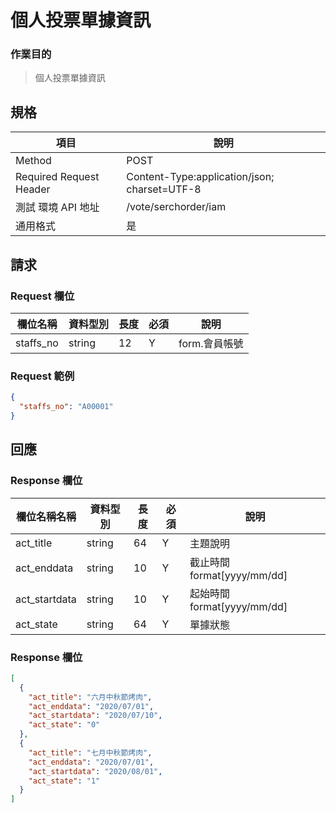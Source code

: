 # 個人投票單據資訊

### 作業目的

> 個人投票單據資訊

## 規格

| 項目                    | 說明                                         |
| ----------------------- | -------------------------------------------- |
| Method                  | POST                                         |
| Required Request Header | Content-Type:application/json; charset=UTF-8 |
| 測試 環境 API 地址      | /vote/serchorder/iam                         |
| 通用格式                | 是                                           |

## 請求

### Request 欄位

| 欄位名稱  | 資料型別 | 長度 | 必須 | 說明          |
| --------- | -------- | ---- | ---- | ------------- |
| staffs_no | string   | 12   | Y    | form.會員帳號 |

### Request 範例

```json
{
  "staffs_no": "A00001"
}
```

## 回應

### Response 欄位

| 欄位名稱名稱  | 資料型別 | 長度 | 必須 | 說明                        |
| ------------- | -------- | ---- | ---- | --------------------------- |
| act_title     | string   | 64   | Y    | 主題說明                    |
| act_enddata   | string   | 10   | Y    | 截止時間 format[yyyy/mm/dd] |
| act_startdata | string   | 10   | Y    | 起始時間 format[yyyy/mm/dd] |
| act_state     | string   | 64   | Y    | 單據狀態                    |

### Response 欄位

```json
[
  {
    "act_title": "六月中秋節烤肉",
    "act_enddata": "2020/07/01",
    "act_startdata": "2020/07/10",
    "act_state": "0"
  },
  {
    "act_title": "七月中秋節烤肉",
    "act_enddata": "2020/07/01",
    "act_startdata": "2020/08/01",
    "act_state": "1"
  }
]
```
